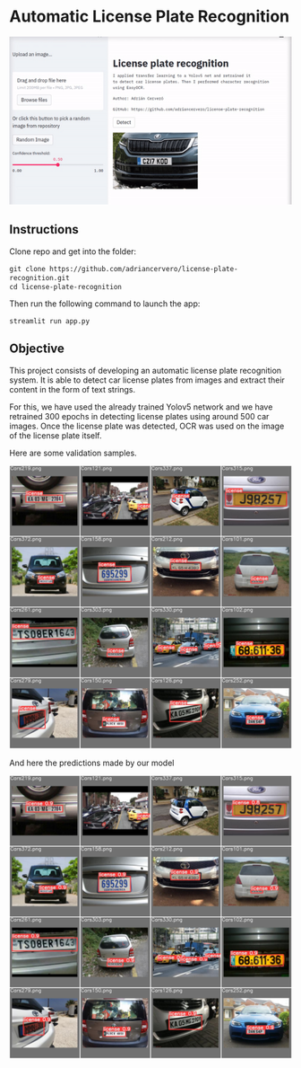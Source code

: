 # Automatic License Plate Recognition

![Streamlit App Gif](app_gif.gif)

## Instructions

Clone repo and get into the folder:
```
git clone https://github.com/adriancervero/license-plate-recognition.git
cd license-plate-recognition
```
Then run the following command to launch the app:
```
streamlit run app.py
```


## Objective
This project consists of developing an automatic license plate recognition system. It is able to detect car license plates from images and extract their content in the form of text strings.

For this, we have used the already trained Yolov5 network and we have retrained 300 epochs in detecting license plates using around 500 car images. 
Once the license plate was detected, OCR was used on the image of the license plate itself.

Here are some validation samples.

![true labels](results/test2_labels.jpeg)

And here the predictions made by our model

![true labels](results/test2_pred.jpeg)
